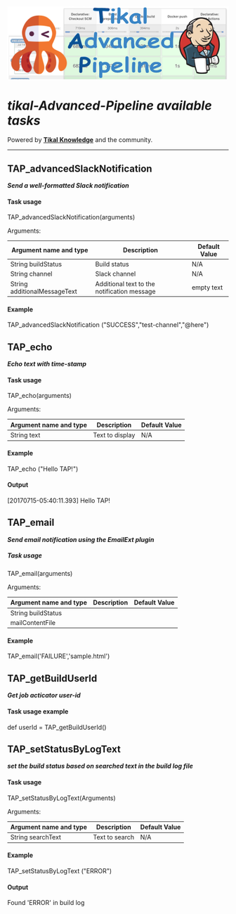 ![Tikal-Advanced-Pipeline](../resources/images/TAP-small.png)
# ***tikal-Advanced-Pipeline available tasks***

Powered by **[Tikal Knowledge](http://www.tikalk.com)** and the community.
<hr/>

## TAP_advancedSlackNotification

***Send a well-formatted Slack notification***

#### Task usage

TAP_advancedSlackNotification(arguments)

Arguments:

| Argument name and type | Description | Default Value |
| ------------- | ----------- | ------------- |
| String buildStatus| Build status| N/A|
| String channel| Slack channel| N/A|
| String additionalMessageText| Additional text to the notification message| empty text|

#### Example
TAP_advancedSlackNotification ("SUCCESS","test-channel","@here")

## TAP_echo

***Echo text with time-stamp***

#### Task usage

TAP_echo(arguments)

Arguments:

| Argument name and type | Description | Default Value |
| ------------- | ----------- | ------------- |
| String text| Text to display| N/A|

#### Example
TAP_echo ("Hello TAP!")

#### Output
[20170715-05:40:11.393] Hello TAP!

## TAP_email

***Send email notification using the EmailExt plugin***

##### Task usage

TAP_email(arguments)

Arguments:

| Argument name and type | Description | Default Value |
| ------------- | ----------- | ------------- |
| String buildStatus | | |
| mailContentFile | | |

#### Example
TAP_email('FAILURE','sample.html')

## TAP_getBuildUserId

***Get job acticator user-id***

#### Task usage example

def userId = TAP_getBuildUserId()

## TAP_setStatusByLogText

***set the build status based on searched text in the build log file***

#### Task usage

TAP_setStatusByLogText(Arguments)

Arguments:

| Argument name and type | Description | Default Value |
| ------------- | ----------- | ------------- |
| String searchText| Text to search| N/A|

#### Example
TAP_setStatusByLogText ("ERROR")

#### Output
Found 'ERROR' in build log

